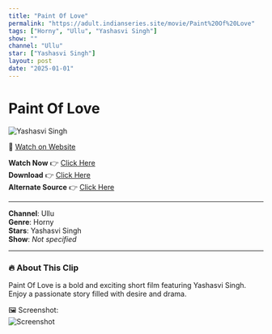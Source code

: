 ```yaml
---
title: "Paint Of Love"
permalink: "https://adult.indianseries.site/movie/Paint%20Of%20Love"
tags: ["Horny", "Ullu", "Yashasvi Singh"]
show: ""
channel: "Ullu"
star: ["Yashasvi Singh"]
layout: post
date: "2025-01-01"
---
```


# Paint Of Love

![Yashasvi Singh](https://shorts.desisins.com/wp-content/uploads/2024/05/Paint-Of-Love-DEvar-Ji-Ullu-DesiSins.com_.jpg)

🔗 [Watch on Website](https://adult.indianseries.site/movie/Paint%20Of%20Love)

**Watch Now** 👉 [Click Here](https://adult.indianseries.site/movie/Paint%20Of%20Love)  
**Download** 👉 [Click Here](https://adult.indianseries.site/movie/Paint%20Of%20Love)  
**Alternate Source** 👉 [Click Here](https://adult.indianseries.site/movie/Paint%20Of%20Love)

---

**Channel**: Ullu  
**Genre**: Horny  
**Stars**: Yashasvi Singh  
**Show**: *Not specified*

---

### 🔥 About This Clip

Paint Of Love is a bold and exciting short film featuring Yashasvi Singh. Enjoy a passionate story filled with desire and drama.
 
🖼️ Screenshot:  
![Screenshot](https://shorts.desisins.com/wp-content/uploads/2024/05/Paint-Of-Love-DEvar-Ji-Ullu-DesiSins.com_.jpg)
